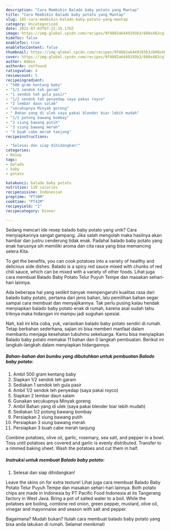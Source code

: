 ```yaml
---
description: "Cara Membikin Balado baby potato yang Mantap"
title: "Cara Membikin Balado baby potato yang Mantap"
slug: 185-cara-membikin-balado-baby-potato-yang-mantap
category: Uncategorized
date: 2022-07-03T07:22:15.176Z
image: https://img-global.cpcdn.com/recipes/9f4082a6449193b3/680x482cq70/balado-baby-potato-foto-resep-utama.jpg
hideToc: false
enableToc: true
enableTocContent: false
thumbnail: https://img-global.cpcdn.com/recipes/9f4082a6449193b3/680x482cq70/balado-baby-potato-foto-resep-utama.jpg
cover: https://img-global.cpcdn.com/recipes/9f4082a6449193b3/680x482cq70/balado-baby-potato-foto-resep-utama.jpg
author: Admin
authorAv: notfound
ratingvalue: 4
reviewcount: 5
recipeingredient:
- "500 gram kentang baby"
- "1/2 sendok teh garam"
- "1 sendok teh gula pasir"
- "1/2 sendok teh penyedap saya pakai royco"
- "2 lembar daun salam"
- "secukupnya Minyak goreng"
- " Bahan yang di ulek saya pakai blender biar lebih mudah"
- "1/2 potong bawang bombay"
- "2 siung bawang putih"
- "3 siung bawang merah"
- "3 buah cabe merah tanjung"
recipeinstructions:

- "Selesai dan siap dihidangkan!"
categories:
- Resep
tags:
- balado
- baby
- potato

katakunci: balado baby potato 
nutrition: 110 calories
recipecuisine: Indonesian
preptime: "PT30M"
cooktime: "PT42M"
recipeyield: "2"
recipecategory: Dinner

---
```





Sedang mencari ide resep balado baby potato yang unik? Cara menyiapkannya sangat gampang. Jika salah mengolah maka hasilnya akan hambar dan justru cenderung tidak enak. Padahal balado baby potato yang enak harusnya sih memiliki aroma dan cita rasa yang bisa memancing selera Kita.





To get the benefits, you can cook potatoes into a variety of healthy and delicious side dishes. Balado is a spicy red sauce mixed with chunks of red chili sauce, which can be mixed with a variety of other foods. Lihat juga cara membuat Balado Baby Potato Telur Puyuh Tempe dan masakan sehari-hari lainnya.

Ada beberapa hal yang sedikit banyak mempengaruhi kualitas rasa dari balado baby potato, pertama dari jenis bahan, lalu pemilihan bahan segar sampai cara membuat dan menyajikannya. Tak perlu pusing kalau hendak menyiapkan balado baby potato enak di rumah, karena asal sudah tahu triknya maka hidangan ini mampu jadi suguhan spesial.






Nah, kali ini kita coba, yuk, variasikan balado baby potato sendiri di rumah. Tetap berbahan sederhana, sajian ini bisa memberi manfaat dalam membantu menjaga kesehatan tubuhmu sekeluarga. Kamu bisa menyiapkan Balado baby potato memakai 11 bahan dan 0 langkah pembuatan. Berikut ini langkah-langkah dalam menyiapkan hidangannya.

<!--inarticleads1-->

##### Bahan-bahan dan bumbu yang dibutuhkan untuk pembuatan Balado baby potato:

1. Ambil 500 gram kentang baby
1. Siapkan 1/2 sendok teh garam
1. Sediakan 1 sendok teh gula pasir
1. Ambil 1/2 sendok teh penyedap (saya pakai royco)
1. Siapkan 2 lembar daun salam
1. Gunakan secukupnya Minyak goreng
1. Ambil  Bahan yang di ulek (saya pakai blender biar lebih mudah)
1. Sediakan 1/2 potong bawang bombay
1. Persiapkan 2 siung bawang putih
1. Persiapkan 3 siung bawang merah
1. Persiapkan 3 buah cabe merah tanjung


Combine potatoes, olive oil, garlic, rosemary, sea salt, and pepper in a bowl. Toss until potatoes are covered and garlic is evenly distributed. Transfer to a rimmed baking sheet. Wash the potatoes and cut them in half. 

<!--inarticleads2-->

##### Instruksi untuk membuat Balado baby potato:


1. Selesai dan siap dihidangkan!

Leave the skins on for extra texture! Lihat juga cara membuat Balado Baby Potato Telur Puyuh Tempe dan masakan sehari-hari lainnya. Both potato chips are made in Indonesia by PT Pacific Food Indonesia at its Tangerang factory in West Java. Bring a pot of salted water to a boil. While the potatoes are boiling, combine red onion, green pepper, mustard, olive oil, vinegar and mayonnaise and season with salt and pepper. 

Bagaimana? Mudah bukan? Itulah cara membuat balado baby potato yang bisa anda lakukan di rumah. Selamat menikmati
